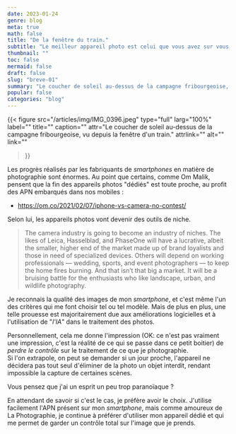 ```yaml
---
date: 2023-01-24
genre: blog
meta: true
math: false
title: "De la fenêtre du train."
subtitle: "Le meilleur appareil photo est celui que vous avez sur vous."
thumbnail: ""
toc: false
mermaid: false
draft: false
slug: "breve-01"
summary: "Le coucher de soleil au-dessus de la campagne fribourgeoise, vu depuis la fenêtre d'un train." 
popular: false
categories: "blog"
--- 
```


{{< figure
  src="/articles/img/IMG_0396.jpeg"
  type="full"
  larg="100%"
  label=""
  title=""
  caption=""
  attr="Le coucher de soleil au-dessus de la campagne fribourgeoise, vu depuis la fenêtre d'un train."
  attrlink=""
  alt=""
  link=""
 >}}  

Les progrès réalisés par les fabriquants de *smartphones* en matière de photographie sont énormes. Au point que certains, comme Om Malik, pensent que la fin des appareils photos "dédiés" est toute proche, au profit des APN embarqués dans nos mobiles :  

- https://om.co/2021/02/07/iphone-vs-camera-no-contest/

Selon lui, les appareils photos vont devenir des outils de niche.  

>The camera industry is going to become an industry of niches. The likes of Leica, Hasselblad, and PhaseOne will have a lucrative, albeit the smaller, higher end of the market made up of brand loyalists and those in need of specialized devices. Others will depend on working professionals — wedding, sports, and event photographers — to keep the home fires burning. And that isn’t that big a market.  It will be a bruising battle for the enthusiasts who like landscape, urban, and wildlife photography. 

Je reconnais la qualité des images de mon *smartphone*, et c'est même l'un des critères qui me font choisir tel ou tel modèle. Mais de plus en plus, une telle prouesse est majoritairement due aux améliorations logicielles et à l'utilisation de "*l'IA*" dans le traitement des photos.  

Personnellement, cela me donne l'impression (OK: ce n'est pas vraiment une impression, c'est la réalité de ce qui se passe dans ce petit boitier) de *perdre le contrôle* sur le traitement de ce que je photographie.  
Si l'on extrapole, on peut se demander si un jour proche, l'appareil ne décidera pas tout seul d'éliminer de la photo un objet interdit, rendant impossible la capture de certaines scènes.  

Vous pensez que j'ai un esprit un peu trop paranoïaque ?  

En attendant de savoir si c'est le cas, je préfère avoir le choix. J'utilise facilement l'APN présent sur mon *smartphone*, mais comme amoureux de La Photographie, je continue à préférer d'utiliser mon appareil dédié et qui me permet de garder un contrôle total sur l'image que je prends.
